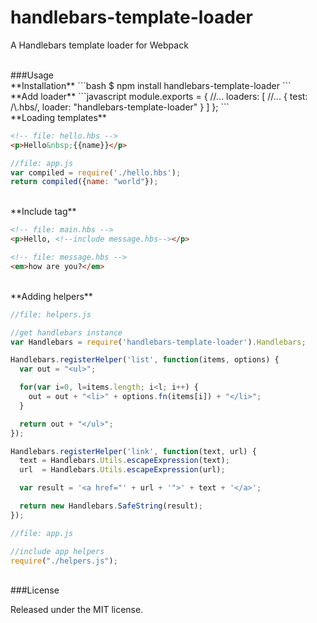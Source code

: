 handlebars-template-loader
==========================

A Handlebars template loader for Webpack

<br/>
###Usage

<br/>
**Installation**
```bash
$ npm install handlebars-template-loader
```

<br/>
**Add loader**
```javascript
module.exports = {
    //...
    loaders: [
        //...
        { test: /\.hbs/, loader: "handlebars-template-loader" }
    ]
};
```

<br/>
**Loading templates**

```html
<!-- file: hello.hbs -->
<p>Hello&nbsp;{{name}}</p>
```

```javascript
//file: app.js
var compiled = require('./hello.hbs');
return compiled({name: "world"});
```

<br/>
**Include tag**


```html
<!-- file: main.hbs -->
<p>Hello, <!--include message.hbs--></p>
```


```html
<!-- file: message.hbs -->
<em>how are you?</em>
```


<br/>
**Adding helpers**

```javascript
//file: helpers.js

//get handlebars instance
var Handlebars = require('handlebars-template-loader').Handlebars;

Handlebars.registerHelper('list', function(items, options) {
  var out = "<ul>";

  for(var i=0, l=items.length; i<l; i++) {
    out = out + "<li>" + options.fn(items[i]) + "</li>";
  }

  return out + "</ul>";
});

Handlebars.registerHelper('link', function(text, url) {
  text = Handlebars.Utils.escapeExpression(text);
  url  = Handlebars.Utils.escapeExpression(url);

  var result = '<a href="' + url + '">' + text + '</a>';

  return new Handlebars.SafeString(result);
});
```

```javascript
//file: app.js

//include app helpers
require("./helpers.js");
```

<br/>
###License

Released under the MIT license.